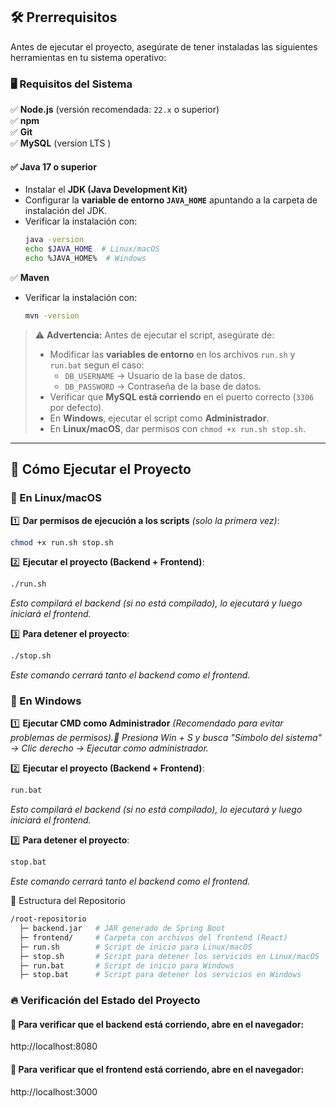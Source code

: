 ## 🛠 Prerrequisitos

Antes de ejecutar el proyecto, asegúrate de tener instaladas las siguientes herramientas en tu sistema operativo:

### 🖥️ **Requisitos del Sistema**
✅ **Node.js** (versión recomendada: `22.x` o superior)  
✅ **npm**  
✅ **Git**   
✅ **MySQL** (version LTS )
#### ✅ **Java 17 o superior**

   - Instalar el **JDK (Java Development Kit)**   
   - Configurar la **variable de entorno `JAVA_HOME`** apuntando a la carpeta de instalación del JDK.  
   - Verificar la instalación con:  
     ```sh
     java -version
     echo $JAVA_HOME  # Linux/macOS
     echo %JAVA_HOME%  # Windows
     ```  
✅ **Maven**
   - Verificar la instalación con:  
     ```sh
     mvn -version
     ```  


> ⚠ **Advertencia:** Antes de ejecutar el script, asegúrate de:
> - Modificar las **variables de entorno** en los archivos `run.sh` y `run.bat` segun el caso:
>   - `DB_USERNAME` → Usuario de la base de datos.
>   - `DB_PASSWORD` → Contraseña de la base de datos.
> - Verificar que **MySQL está corriendo** en el puerto correcto (`3306` por defecto).
> - En **Windows**, ejecutar el script como **Administrador**.
> - En **Linux/macOS**, dar permisos con `chmod +x run.sh stop.sh`.

---

## 🚀 Cómo Ejecutar el Proyecto

### **🔹 En Linux/macOS**
1️⃣ **Dar permisos de ejecución a los scripts** *(solo la primera vez)*:
```sh
chmod +x run.sh stop.sh
```
2️⃣ **Ejecutar el proyecto (Backend + Frontend)**:
```sh
./run.sh
```

*Esto compilará el backend (si no está compilado), lo ejecutará y luego iniciará el frontend.*

3️⃣ **Para detener el proyecto**:

```sh
./stop.sh
```

*Este comando cerrará tanto el backend como el frontend.*

### **🔹 En Windows**

1️⃣ **Ejecutar CMD como Administrador** *(Recomendado para evitar problemas de permisos).📌 Presiona Win + S y busca "Símbolo del sistema" → Clic derecho → Ejecutar como administrador.*

2️⃣ **Ejecutar el proyecto (Backend + Frontend)**:
```sh
run.bat
```

*Esto compilará el backend (si no está compilado), lo ejecutará y luego iniciará el frontend.*

3️⃣ **Para detener el proyecto**:
```sh
stop.bat
```

*Este comando cerrará tanto el backend como el frontend.*

📂 Estructura del Repositorio
```sh
/root-repositorio
  ├─ backend.jar   # JAR generado de Spring Boot
  ├─ frontend/     # Carpeta con archivos del frontend (React)
  ├─ run.sh        # Script de inicio para Linux/macOS
  ├─ stop.sh       # Script para detener los servicios en Linux/macOS
  ├─ run.bat       # Script de inicio para Windows
  ├─ stop.bat      # Script para detener los servicios en Windows
```

### 🔥 Verificación del Estado del Proyecto

#### 📌 Para verificar que el backend está corriendo, abre en el navegador:

http://localhost:8080

#### 📌 Para verificar que el frontend está corriendo, abre en el navegador:

http://localhost:3000